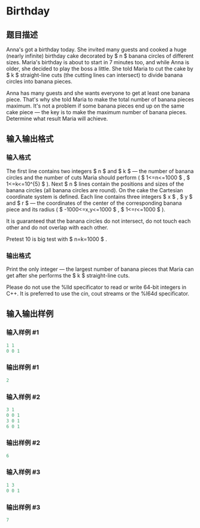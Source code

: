 # Birthday

## 题目描述

Anna's got a birthday today. She invited many guests and cooked a huge (nearly infinite) birthday cake decorated by $ n $ banana circles of different sizes. Maria's birthday is about to start in 7 minutes too, and while Anna is older, she decided to play the boss a little. She told Maria to cut the cake by $ k $ straight-line cuts (the cutting lines can intersect) to divide banana circles into banana pieces.

Anna has many guests and she wants everyone to get at least one banana piece. That's why she told Maria to make the total number of banana pieces maximum. It's not a problem if some banana pieces end up on the same cake piece — the key is to make the maximum number of banana pieces. Determine what result Maria will achieve.

## 输入输出格式

### 输入格式

The first line contains two integers $ n $ and $ k $ — the number of banana circles and the number of cuts Maria should perform ( $ 1<=n<=1000 $ , $ 1<=k<=10^{5} $ ). Next $ n $ lines contain the positions and sizes of the banana circles (all banana circles are round). On the cake the Cartesian coordinate system is defined. Each line contains three integers $ x $ , $ y $ and $ r $ — the coordinates of the center of the corresponding banana piece and its radius ( $ -1000<=x,y<=1000 $ , $ 1<=r<=1000 $ ).

It is guaranteed that the banana circles do not intersect, do not touch each other and do not overlap with each other.

Pretest 10 is big test with $ n=k=1000 $ .

### 输出格式

Print the only integer — the largest number of banana pieces that Maria can get after she performs the $ k $ straight-line cuts.

Please do not use the %lld specificator to read or write 64-bit integers in C++. It is preferred to use the cin, cout streams or the %I64d specificator.

## 输入输出样例

### 输入样例 #1

```cpp
1 1
0 0 1

```
### 输出样例 #1

```cpp
2

```
### 输入样例 #2

```cpp
3 1
0 0 1
3 0 1
6 0 1

```
### 输出样例 #2

```cpp
6

```
### 输入样例 #3

```cpp
1 3
0 0 1

```
### 输出样例 #3

```cpp
7

```
